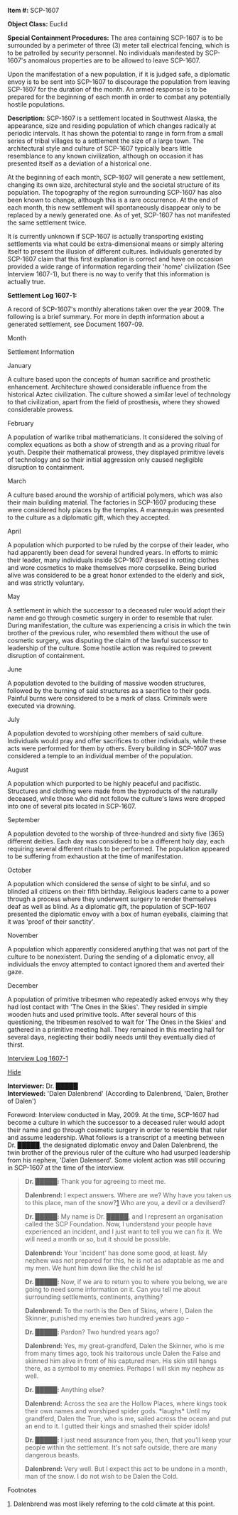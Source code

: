 **Item #:** SCP-1607

**Object Class:** Euclid

**Special Containment Procedures:** The area containing SCP-1607 is to be surrounded by a perimeter of three (3) meter tall electrical fencing, which is to be patrolled by security personnel. No individuals manifested by SCP-1607's anomalous properties are to be allowed to leave SCP-1607.

Upon the manifestation of a new population, if it is judged safe, a diplomatic envoy is to be sent into SCP-1607 to discourage the population from leaving SCP-1607 for the duration of the month. An armed response is to be prepared for the beginning of each month in order to combat any potentially hostile populations.

**Description:** SCP-1607 is a settlement located in Southwest Alaska, the appearance, size and residing population of which changes radically at periodic intervals. It has shown the potential to range in form from a small series of tribal villages to a settlement the size of a large town. The architectural style and culture of SCP-1607 typically bears little resemblance to any known civilization, although on occasion it has presented itself as a deviation of a historical one.

At the beginning of each month, SCP-1607 will generate a new settlement, changing its own size, architectural style and the societal structure of its population. The topography of the region surrounding SCP-1607 has also been known to change, although this is a rare occurrence. At the end of each month, this new settlement will spontaneously disappear only to be replaced by a newly generated one. As of yet, SCP-1607 has not manifested the same settlement twice.

It is currently unknown if SCP-1607 is actually transporting existing settlements via what could be extra-dimensional means or simply altering itself to present the illusion of different cultures. Individuals generated by SCP-1607 claim that this first explanation is correct and have on occasion provided a wide range of information regarding their 'home' civilization (See Interview 1607-1), but there is no way to verify that this information is actually true.

**Settlement Log 1607-1:**

A record of SCP-1607's monthly alterations taken over the year 2009. The following is a brief summary. For more in depth information about a generated settlement, see Document 1607-09.

Month

Settlement Information

January

A culture based upon the concepts of human sacrifice and prosthetic enhancement. Architecture showed considerable influence from the historical Aztec civilization. The culture showed a similar level of technology to that civilization, apart from the field of prosthesis, where they showed considerable prowess.

February

A population of warlike tribal mathematicians. It considered the solving of complex equations as both a show of strength and as a proving ritual for youth. Despite their mathematical prowess, they displayed primitive levels of technology and so their initial aggression only caused negligible disruption to containment.

March

A culture based around the worship of artificial polymers, which was also their main building material. The factories in SCP-1607 producing these were considered holy places by the temples. A mannequin was presented to the culture as a diplomatic gift, which they accepted.

April

A population which purported to be ruled by the corpse of their leader, who had apparently been dead for several hundred years. In efforts to mimic their leader, many individuals inside SCP-1607 dressed in rotting clothes and wore cosmetics to make themselves more corpselike. Being buried alive was considered to be a great honor extended to the elderly and sick, and was strictly voluntary.

May

A settlement in which the successor to a deceased ruler would adopt their name and go through cosmetic surgery in order to resemble that ruler. During manifestation, the culture was experiencing a crisis in which the twin brother of the previous ruler, who resembled them without the use of cosmetic surgery, was disputing the claim of the lawful successor to leadership of the culture. Some hostile action was required to prevent disruption of containment.

June

A population devoted to the building of massive wooden structures, followed by the burning of said structures as a sacrifice to their gods. Painful burns were considered to be a mark of class. Criminals were executed via drowning.

July

A population devoted to worshiping other members of said culture. Individuals would pray and offer sacrifices to other individuals, while these acts were performed for them by others. Every building in SCP-1607 was considered a temple to an individual member of the population.

August

A population which purported to be highly peaceful and pacifistic. Structures and clothing were made from the byproducts of the naturally deceased, while those who did not follow the culture's laws were dropped into one of several pits located in SCP-1607.

September

A population devoted to the worship of three-hundred and sixty five (365) different deities. Each day was considered to be a different holy day, each requiring several different rituals to be performed. The population appeared to be suffering from exhaustion at the time of manifestation.

October

A population which considered the sense of sight to be sinful, and so blinded all citizens on their fifth birthday. Religious leaders came to a power through a process where they underwent surgery to render themselves deaf as well as blind. As a diplomatic gift, the population of SCP-1607 presented the diplomatic envoy with a box of human eyeballs, claiming that it was 'proof of their sanctity'.

November

A population which apparently considered anything that was not part of the culture to be nonexistent. During the sending of a diplomatic envoy, all individuals the envoy attempted to contact ignored them and averted their gaze.

December

A population of primitive tribesmen who repeatedly asked envoys why they had lost contact with 'The Ones in the Skies'. They resided in simple wooden huts and used primitive tools. After several hours of this questioning, the tribesmen resolved to wait for 'The Ones in the Skies' and gathered in a primitive meeting hall. They remained in this meeting hall for several days, neglecting their bodily needs until they eventually died of thirst.

[Interview Log 1607-1](javascript:;)

[Hide](javascript:;)

**Interviewer:** Dr. █████  
**Interviewed:** 'Dalen Dalenbrend' (According to Dalenbrend, 'Dalen, Brother of Dalen')

Foreword: Interview conducted in May, 2009. At the time, SCP-1607 had become a culture in which the successor to a deceased ruler would adopt their name and go through cosmetic surgery in order to resemble that ruler and assume leadership. What follows is a transcript of a meeting between Dr. █████, the designated diplomatic envoy and Dalen Dalenbrend, the twin brother of the previous ruler of the culture who had usurped leadership from his nephew, 'Dalen Dalenserd'. Some violent action was still occuring in SCP-1607 at the time of the interview.

> <Begin Interview>
> 
> **Dr. █████:** Thank you for agreeing to meet me.
> 
> **Dalenbrend:** I expect answers. Where are we? Why have you taken us to this place, man of the snow?[1](javascript:;) Who are you, a devil or a devilserd?
> 
> **Dr. █████:** My name is Dr. █████, and I represent an organisation called the SCP Foundation. Now, I understand your people have experienced an incident, and I just want to tell you we can fix it. We will need a month or so, but it should be possible.
> 
> **Dalenbrend:** Your 'incident' has done some good, at least. My nephew was not prepared for this, he is not as adaptable as me and my men. We hunt him down like the child he is!
> 
> **Dr. █████:** Now, if we are to return you to where you belong, we are going to need some information on it. Can you tell me about surrounding settlements, continents, anything?
> 
> **Dalenbrend:** To the north is the Den of Skins, where I, Dalen the Skinner, punished my enemies two hundred years ago -
> 
> **Dr. █████:** Pardon? Two hundred years ago?
> 
> **Dalenbrend:** Yes, my great-grandferd, Dalen the Skinner, who is me from many times ago, took his traitorous uncle Dalen the False and skinned him alive in front of his captured men. His skin still hangs there, as a symbol to my enemies. Perhaps I will skin my nephew as well.
> 
> **Dr. █████:** Anything else?
> 
> **Dalenbrend:** Across the sea are the Hollow Places, where kings took their own names and worshiped spider gods. \*laughs\* Until my grandferd, Dalen the True, who is me, sailed across the ocean and put an end to it. I gutted their kings and smashed their spider idols!
> 
> **Dr. █████:** I just need assurance from you, then, that you'll keep your people within the settlement. It's not safe outside, there are many dangerous beasts.
> 
> **Dalenbrend:** Very well. But I expect this act to be undone in a month, man of the snow. I do not wish to be Dalen the Cold.
> 
> <End Interview>

Footnotes

[1](javascript:;). Dalenbrend was most likely referring to the cold climate at this point.